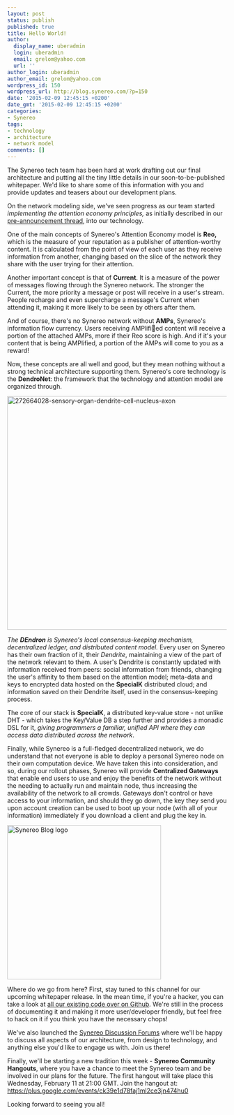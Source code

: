 ```yaml
---
layout: post
status: publish
published: true
title: Hello World!
author:
  display_name: uberadmin
  login: uberadmin
  email: grelom@yahoo.com
  url: ''
author_login: uberadmin
author_email: grelom@yahoo.com
wordpress_id: 150
wordpress_url: http://blog.synereo.com/?p=150
date: '2015-02-09 12:45:15 +0200'
date_gmt: '2015-02-09 12:45:15 +0200'
categories:
- Synereo
tags:
- technology
- architecture
- network model
comments: []
---
```

The Synereo tech team has been hard at work drafting out our final architecture and putting all the tiny little details in our soon-to-be-published whitepaper. We'd like to share some of this information with you and provide updates and teasers about our development plans.

On the network modeling side, we've seen progress as our team started <em>implementing the attention economy principles,</em> as initially described in our <a href="https://bitcointalk.org/index.php?topic=827782.0">pre-announcement thread</a>, into our technology.

One of the main concepts of Synereo's Attention Economy model is <strong>Reo, </strong>which is the<span class="author-p-273008"> measure of your reputation as a publisher of attention-worthy content. It is calculated from the point of view of each user as <span class="author-p-271766">they</span><span class="author-p-273008"> receive information from another, changing based on the slice of the network they share with the user trying for </span><span class="author-p-271766">their</span><span class="author-p-273008"> attention</span>.</span>

Another important concept is that of <strong>Current</strong>. It <span class="author-p-273008">is a measure of the power of messages flowing through the Synereo network. The stronger the Current, the more priority a message or post will receive in a user's stream. People recharge and even supercharge a message's Current when attending it, making it more likely to be seen by others after them.<br />
</span>

And of course, there's no Synereo network without <strong>AMPs</strong>, <span class="author-p-273008">Synereo's information flow currency</span>. <span class="author-p-273008">Users receiving AMPlified content will receive a portion of the attached AMPs, more if their Reo score is high. And if it's your content that is being AMPlified, a portion of the AMPs will come to you as a reward!</span>

Now, these concepts are all well and good, but they mean nothing without a strong technical architecture supporting them. Synereo's core technology is the <strong>DendroNet</strong>: the framework that the technology and attention model are organized through.

<a href="http://blog.synereo.com/wp-content/uploads/2015/02/272664028-sensory-organ-dendrite-cell-nucleus-axon1.jpg"><img class=" size-full wp-image-165 aligncenter" src="http://blog.synereo.com/wp-content/uploads/2015/02/272664028-sensory-organ-dendrite-cell-nucleus-axon1.jpg" alt="272664028-sensory-organ-dendrite-cell-nucleus-axon" width="960" height="535" /></a>

<span class="author-p-273008 i"><i>The <strong>DEndron</strong> </i></span><span class="author-p-271766 i"><i>is Synereo's</i></span><span class="author-p-273008 i"><i> local consensus-keeping mechanism, decentralized ledger, and</i></span><span class="author-p-271766 i"><i> distributed content model. </i></span><span class="author-p-273008">Every user on Synereo has their own fraction of it, their </span><span class="author-p-273008 i"><i>Dendrite</i></span><span class="author-p-273008">, maintaining a view of the part of the network relevant to them. A user's Dendrite is constantly updated with information received from peers: social information from friends, changing the user's affinity to them based on the attention model; meta-data and keys to encrypted data hosted on the <strong>SpecialK</strong> distributed cloud; and information saved on their Dendrite itself, used in the consensus-keeping process. </span>

<span class="author-p-273008">The core of our stack is <strong>SpecialK</strong>, <span class="author-p-271766"> a distributed key-value store - not </span><span class="author-p-273008">unlike</span><span class="author-p-271766"> DHT - which takes </span><span class="author-p-273008">the Key/Value DB </span><span class="author-p-271766">a step further and provides a monadic DSL </span><span class="author-p-273008">for</span><span class="author-p-271766"> it, </span><em><span class="author-p-273008">giving</span><span class="author-p-271766"> programmers a f</span><span class="author-p-271766 i">amiliar</span><span class="author-p-273008 i">,</span></em><span class="author-p-271766 i"><em> unified API where they can access data distributed across the network</em>.</span></span><span class="author-p-273008"><br />
</span>

Finally, <span class="author-p-271766">while Synereo is a full-fledged decentralized network, we do understand that not everyone is able to deploy a personal Synereo node on their own computation device. We have taken this into consideration, and so, during our rollout phases, Synereo will provide <strong>Centralized Gateways</strong> that enable end users to use and enjoy the benefits of the network without the </span><span class="author-p-273008">needing to actually run </span><span class="author-p-271766">a</span><span class="author-p-273008">nd maintain</span><span class="author-p-271766"> node, thus increasing the availability of the network to all crowds. Gateways don't control or have access to your information, and should they go down, the key they send you upon account creation can be used to boot up your node (with all of your information) immediately if you download a client and plug the key in.<br />
</span>

<a href="http://blog.synereo.com/wp-content/uploads/2014/10/squarepurelogo.png"><img class=" wp-image-9 aligncenter" src="http://blog.synereo.com/wp-content/uploads/2014/10/squarepurelogo.png" alt="Synereo Blog logo" width="353" height="353" /></a>

Where do we go from here? First, stay tuned to this channel for our upcoming whitepaper release. In the mean time, if you're a hacker, you can take a look at <a href="https://github.com/synereo/">all our existing code over on Github</a>. We're still in the process of documenting it and making it more user/developer friendly, but feel free to hack on it if you think you have the necessary chops!

We've also launched the <a href="https://discuss.synereo.com/">Synereo Discussion Forums</a> where we'll be happy to discuss all aspects of our architecture, from design to technology, and anything else you'd like to engage us with. Join us there!

Finally, we'll be starting a new tradition this week - <strong>Synereo Community Hangouts</strong>, where you have a chance to meet the Synereo team and be involved in our plans for the future. The first hangout will take place this Wednesday, February 11 at 21:00 GMT. Join the hangout at: <a href="https://plus.google.com/events/ck39e1d78faj1ml2ce3jn474hu0">https://plus.google.com/events/ck39e1d78faj1ml2ce3jn474hu0</a>

Looking forward to seeing you all!

